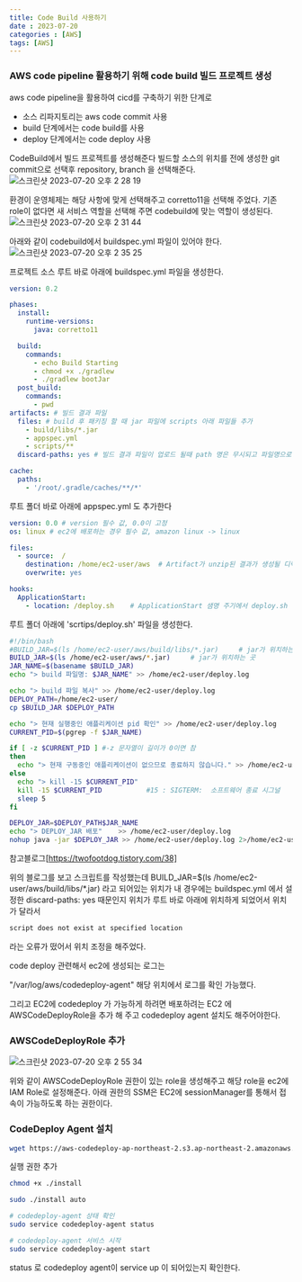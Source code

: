```yaml
---
title: Code Build 사용하기
date : 2023-07-20
categories : [AWS]
tags: [AWS]
---
```

### AWS code pipeline 활용하기 위해 code build 빌드 프로젝트 생성

aws code pipeline을 활용하여 cicd를 구축하기 위한 단계로
- 소스 리파지토리는 aws code commit 사용
- build 단계에서는 code build를 사용
- deploy 단계에서는 code deploy 사용

CodeBuild에서 빌드 프로젝트를 생성해준다
빌드할 소스의 위치를 전에 생성한 git commit으로 선택후 repository, branch 을 선택해준다.
![스크린샷 2023-07-20 오후 2 28 19](https://github.com/hyunhyun/hyunhyun.github.io/assets/18597515/4fbe7201-5bb5-4ca1-95fc-ba4f9e514c46)

환경이 운영체제는 해당 사항에 맞게 선택해주고
corretto11을 선택해 주었다. 
기존 role이 없다면 새 서비스 역할을 선택해 주면 codebuild에 맞는 역할이 생성된다.
![스크린샷 2023-07-20 오후 2 31 44](https://github.com/hyunhyun/hyunhyun.github.io/assets/18597515/b12aeb4d-bb15-460a-bbd3-559c3481fc79)

아래와 같이 codebuild에서 buildspec.yml 파일이 있어야 한다.
![스크린샷 2023-07-20 오후 2 35 25](https://github.com/hyunhyun/hyunhyun.github.io/assets/18597515/69d69132-212c-4423-8d39-08bb26587ed0)

프로젝트 소스 루트 바로 아래에 buildspec.yml 파일을 생성한다.
```yml
version: 0.2

phases:
  install:
    runtime-versions:
      java: corretto11

  build:
    commands:
      - echo Build Starting
      - chmod +x ./gradlew
      - ./gradlew bootJar 
  post_build:
    commands:
      - pwd
artifacts: # 빌드 결과 파일
  files: # build 후 패키징 할 때 jar 파일에 scripts 아래 파일들 추가
    - build/libs/*.jar
    - appspec.yml
    - scripts/**
  discard-paths: yes # 빌드 결과 파일이 업로드 될때 path 명은 무시되고 파일명으로만 업로드 됨

cache:
  paths:
    - '/root/.gradle/caches/**/*'
```

루트 폴더 바로 아래에 appspec.yml 도 추가한다

```yml
version: 0.0 # version 필수 값, 0.0이 고정
os: linux # ec2에 배포하는 경우 필수 값, amazon linux -> linux

files:
  - source:  /
    destination: /home/ec2-user/aws  # Artifact가 unzip된 결과가 생성될 디렉토리명, 배포할 위치
    overwrite: yes

hooks:
  ApplicationStart:
    - location: /deploy.sh    # ApplicationStart 샘명 주기에서 deploy.sh 실행
```

루트 폴더 아래에 'scrtips/deploy.sh' 파일을 생성한다.

```bash
#!/bin/bash
#BUILD_JAR=$(ls /home/ec2-user/aws/build/libs/*.jar)     # jar가 위치하는 곳
BUILD_JAR=$(ls /home/ec2-user/aws/*.jar)     # jar가 위치하는 곳
JAR_NAME=$(basename $BUILD_JAR)
echo "> build 파일명: $JAR_NAME" >> /home/ec2-user/deploy.log

echo "> build 파일 복사" >> /home/ec2-user/deploy.log
DEPLOY_PATH=/home/ec2-user/
cp $BUILD_JAR $DEPLOY_PATH

echo "> 현재 실행중인 애플리케이션 pid 확인" >> /home/ec2-user/deploy.log
CURRENT_PID=$(pgrep -f $JAR_NAME)

if [ -z $CURRENT_PID ] #-z 문자열이 길이가 0이면 참
then
  echo "> 현재 구동중인 애플리케이션이 없으므로 종료하지 않습니다." >> /home/ec2-user/deploy.log
else
  echo "> kill -15 $CURRENT_PID"
  kill -15 $CURRENT_PID           #15 : SIGTERM:  소프트웨어 종료 시그널
  sleep 5
fi

DEPLOY_JAR=$DEPLOY_PATH$JAR_NAME
echo "> DEPLOY_JAR 배포"    >> /home/ec2-user/deploy.log
nohup java -jar $DEPLOY_JAR >> /home/ec2-user/deploy.log 2>/home/ec2-user/deploy_err.log &

```

참고블로그[https://twofootdog.tistory.com/38]

위의 블로그를 보고 스크립트를 작성했는데 BUILD_JAR=$(ls /home/ec2-user/aws/build/libs/*.jar) 라고 되어있는 위치가 내 경우에는 buildspec.yml 에서 설정한 discard-paths: yes 때문인지 위치가 루트 바로 아래에 위치하게 되었어서 위치가 달라서 

```sh
script does not exist at specified location
```
라는 오류가 떴어서 위치 조정을 해주었다.

code deploy 관련해서 ec2에 생성되는 로그는 

"/var/log/aws/codedeploy-agent" 해당 위치에서 로그를 확인 가능했다.

그리고 EC2에 codedeploy 가 가능하게 하려면 
배포하려는 EC2 에 AWSCodeDeployRole을 추가 해 주고 codedeploy agent 설치도 해주어야한다.

### AWSCodeDeployRole 추가
![스크린샷 2023-07-20 오후 2 55 34](https://github.com/hyunhyun/hyunhyun.github.io/assets/18597515/63d238d4-8d96-4f75-80a2-c2f8558d9f22)

위와 같이 AWSCodeDeployRole 권한이 있는 role을 생성해주고 해당 role을 ec2에 IAM Role로 설정해준다. 아래 권한의 SSM은 
EC2에 sessionManager를 통해서 접속이 가능하도록 하는 권한이다.

### CodeDeploy Agent 설치

```sh
wget https://aws-codedeploy-ap-northeast-2.s3.ap-northeast-2.amazonaws.com/latest/install
```
실행 권한 추가 
```sh
chmod +x ./install 
```
```sh
sudo ./install auto
```

```sh
# codedeploy-agent 상태 확인
sudo service codedeploy-agent status

# codedeploy-agent 서비스 시작
sudo service codedeploy-agent start
```
status 로 codedeploy agent이 service up 이 되어있는지 확인한다.

